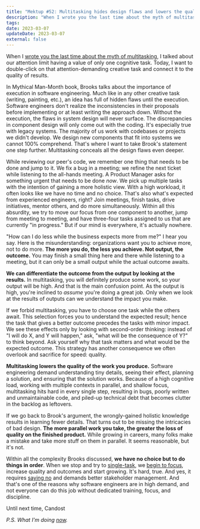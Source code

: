 ```yaml
---
title: "Mektup #52: Multitasking hides design flaws and lowers the quality"
description: "When I wrote you the last time about the myth of multitasking, I talked about our attention limit having a value of only one cognitive task. Today, I want to double-click on that attention-demanding creative task and connect it to the quality of results."
tags:
date: 2023-03-07
updateDate: 2023-03-07
external: false
---
```


When I [wrote you the last time about the myth of multitasking](/newsletter/mektup-41/), I talked about our attention limit having a value of only one cognitive task. Today, I want to double-click on that attention-demanding creative task and connect it to the quality of results.

In Mythical Man-Month book, Brooks talks about the importance of execution in software engineering. Much like in any other creative task (writing, painting, etc.), an idea has full of hidden flaws until the execution. Software engineers don't realize the inconsistencies in their proposals before implementing or at least writing the approach down. Without the execution, the flaws in system design will never surface. The discrepancies in component design will only come out with the coding. It's especially true with legacy systems. The majority of us work with codebases or projects we didn't develop. We design new components that fit into systems we cannot 100% comprehend. That's where I want to take Brook's statement one step further. Multitasking conceals all the design flaws even deeper.

While reviewing our peer's code, we remember one thing that needs to be done and jump to it. We fix a bug in a meeting; we refine the next ticket while listening to the all-hands meeting. A Product Manager asks for something urgent that needs to be done *now*. We pick up multiple tasks with the intention of gaining a more holistic view. With a high workload, it often looks like we have no time and no choice. That's also what's expected from experienced engineers, right? Join meetings, finish tasks, drive initiatives, mentor others, and do more simultaneously. Within all this absurdity, we try to move our focus from one component to another, jump from meeting to meeting, and have three-four tasks assigned to us that are currently "in progress." But if our mind is everywhere, it's actually nowhere.

"How can I do less while the business expects more from me?" I hear you say. Here is the misunderstanding: organizations want you to achieve more, not to do more. **The more you do, the less you achieve. Not output, the outcome.** You may finish a small thing here and there while listening to a meeting, but it can only be a small output while the actual outcome awaits.

**We can differentiate the outcome from the output by looking at the results.** In multitasking, you will definitely produce some work, so your output will be high. And that is the main confusion point. As the output is high, you're inclined to *assume* you're doing a great job. Only when we look at the results of outputs can we understand the impact you make.

If we forbid multitasking, you have to choose one task while the others await. This selection forces you to understand the expected result; hence the task that gives a better outcome precedes the tasks with minor impact. We see these effects only by looking with second-order thinking: instead of "I will do X, and Y will happen," ask, "what will be the consequence of Y?" to think beyond. Ask yourself why that task matters and what would be the expected outcome. This strategy has another consequence we often overlook and sacrifice for speed: quality.

**Multitasking lowers the quality of the work you produce.** Software engineering demand understanding tiny details, seeing their effect, planning a solution, and ensuring that the solution works. Because of a high cognitive load, working with multiple contexts in parallel, and shallow focus, multitasking hits hard in every single step, resulting in bugs, poorly written and unmaintainable code, and piled-up technical debt that becomes clutter in the backlog as leftovers.

If we go back to Brook's argument, the wrongly-gained holistic knowledge results in learning fewer details. That turns out to be missing the intricacies of bad design. **The more parallel work you take, the greater the loss of quality on the finished product.** While growing in careers, many folks make a mistake and take more stuff on them in parallel. It seems reasonable, but it's not.

Within all the complexity Brooks discussed, **we have no choice but to do things in order**. When we stop and try to [single-task](/prioritization-skills-for-senior-and-staff-software-engineers/), we [begin to focus](/newsletter/mektup-5/), increase quality and outcomes and start growing. It's hard, true. And yes, it requires [saying no](/prioritization-skills-for-senior-and-staff-software-engineers/) and demands better stakeholder management. And that's one of the reasons why software engineers are in high demand, and not everyone can do this job without dedicated training, focus, and discipline.

Until next time,
Candost

*P.S. What I'm doing [now](/now/).*
